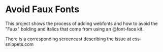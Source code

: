 Avoid Faux Fonts
=====

This project shows the process of adding webfonts and how to avoid the "Faux" bolding and italics that come from using an @font-face kit. 

There is a corresponding screencast describing the issue at css-snippets.com 
